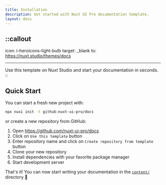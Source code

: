 ```yaml
---
title: Installation
description: Get started with Nuxt UI Pro documentation template.
layout: docs
---
```


## ::callout

icon: i-heroicons-light-bulb target: \_blank to: https://nuxt.studio/themes/docs

---

Use this template on Nuxt Studio and start your documentation in seconds. ::

## Quick Start

You can start a fresh new project with:

```bash [Terminal]
npx nuxi init -t github:nuxt-ui-pro/docs
```

or create a new repository from GitHub:

1. Open <https://github.com/nuxt-ui-pro/docs>
2. Click on `Use this template` button
3. Enter repository name and click on `Create repository from template` button
4. Clone your new repository
5. Install dependencies with your favorite package manager
6. Start development server

That's it! You can now start writing your documentation in the
[`content/`](https://content.nuxt.com/usage/content-directory) directory 🚀
